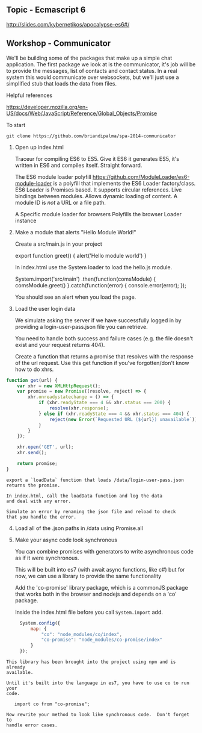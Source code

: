 Topic - Ecmascript 6
--------------------

http://slides.com/kybernetikos/apocalypse-es6#/

Workshop - Communicator
-----------------------

We'll be building some of the packages that make up a simple chat
application. The first package we look at is the communicator, it's job will be
to provide the messages, list of contacts and contact status.  In a real
system this would communicate over websockets, but we'll just use
a simplified stub that loads the data from files.

Helpful references

https://developer.mozilla.org/en-US/docs/Web/JavaScript/Reference/Global_Objects/Promise

To start

	git clone https://github.com/briandipalma/spa-2014-communicator

1. Open up index.html

	Traceur for compiling ES6 to ES5.
	Give it ES6 it generates ES5, it's written in ES6 and compiles itself. Straight forward.
	
	The ES6 module loader polyfill https://github.com/ModuleLoader/es6-module-loader is a polyfill that implements the ES6 Loader factory/class.
	ES6 Loader is Promises based.
	It supports circular references.
	Live bindings between modules.
	Allows dynamic loading of content.
	A module ID is *not* a URL or a file path.
	
	A Specific module loader for browsers
	Polyfills the browser Loader instance
        
2. Make a module that alerts "Hello Module World!"

   Create a src/main.js in your project
   
    export function greet() {
        alert('Hello module world')
    }   

   In index.html use the System loader to load the hello.js module.
   
    System.import('src/main')
        .then(function(comsModule) {
            comsModule.greet()
        }.catch(function(error) {
            console.error(error);
        });
            
   You should see an alert when you load the page.
   
3. Load the user login data

    We simulate asking the server if we have successfully logged in
    by providing a login-user-pass.json file you can retrieve.

    You need to handle both success and failure cases (e.g. the 
    file doesn't exist and your request returns 404).
    
    Create a function that returns a promise that resolves with the
    response of the url request. Use this get function if you've 
    forgotten/don't know how to do xhrs.
    
```javascript
function get(url) {
	var xhr = new XMLHttpRequest();
	var promise = new Promise((resolve, reject) => {
		xhr.onreadystatechange = () => {
			if (xhr.readyState === 4 && xhr.status === 200) {
				resolve(xhr.response);
			} else if (xhr.readyState === 4 && xhr.status === 404) {
				reject(new Error(`Requested URL (${url}) unavailable`));
			}
		}
	});

	xhr.open('GET', url);
	xhr.send();

	return promise;
}
```
    
    export a `loadData` function that loads /data/login-user-pass.json
    returns the promise.
    
    In index.html, call the loadData function and log the data
    and deal with any error.
    
    Simulate an error by renaming the json file and reload to check
    that you handle the error.
    
4.  Load all of the .json paths in /data using Promise.all
    
5.  Make your async code look synchronous
   
    You can combine promises with generators to write asynchronous
    code as if it were synchronous.
    
    This will be built into es7 (with await async functions, like c#)
    but for now, we can use a library to provide the same functionality
    
    Add the 'co-promise' library package, which is a commonJS package that works
    both in the browser and nodejs and depends on a 'co' package.
    
    Inside the index.html file before you call `System.import` add.

   ```javascript
        System.config({
            map: {
                "co": "node_modules/co/index",
                "co-promise": "node_modules/co-promise/index"
            }
        });
   ```
    
    This library has been brought into the project using npm and is already
    available.
    
    Until it's built into the language in es7, you have to use co to run your
    code.
    
       import co from "co-promise";
    
    Now rewrite your method to look like synchronous code.  Don't forget to
    handle error cases.
